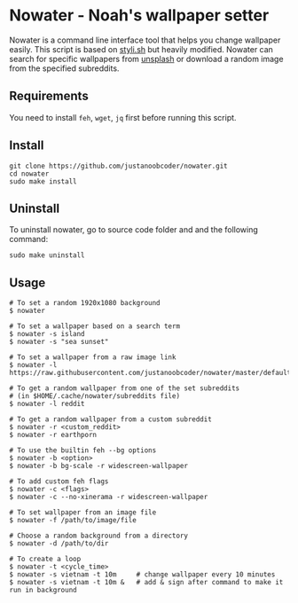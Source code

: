 # Nowater - Noah's wallpaper setter
Nowater is a command line interface tool that helps you change wallpaper easily. This script is based on [styli.sh](https://github.com/thevinter/styli.sh) but heavily modified. Nowater can search for specific wallpapers from [unsplash](https://unsplash.com/) or download a random image from the specified subreddits.

## Requirements
You need to install `feh`, `wget`, `jq` first before running this script.

## Install
```
git clone https://github.com/justanoobcoder/nowater.git
cd nowater
sudo make install
```

## Uninstall
To uninstall nowater, go to source code folder and and the following command:
```
sudo make uninstall
```

## Usage
```
# To set a random 1920x1080 background
$ nowater

# To set a wallpaper based on a search term
$ nowater -s island
$ nowater -s "sea sunset"

# To set a wallpaper from a raw image link
$ nowater -l https://raw.githubusercontent.com/justanoobcoder/nowater/master/default.jpg

# To get a random wallpaper from one of the set subreddits
# (in $HOME/.cache/nowater/subreddits file)
$ nowater -l reddit

# To get a random wallpaper from a custom subreddit
$ nowater -r <custom_reddit>
$ nowater -r earthporn

# To use the builtin feh --bg options
$ nowater -b <option>
$ nowater -b bg-scale -r widescreen-wallpaper

# To add custom feh flags
$ nowater -c <flags>
$ nowater -c --no-xinerama -r widescreen-wallpaper

# To set wallpaper from an image file
$ nowater -f /path/to/image/file

# Choose a random background from a directory
$ nowater -d /path/to/dir

# To create a loop
$ nowater -t <cycle_time>
$ nowater -s vietnam -t 10m     # change wallpaper every 10 minutes
$ nowater -s vietnam -t 10m &   # add & sign after command to make it run in background
```
